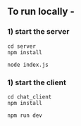 ## To run locally -

### 1) start the server

```
cd server
npm install

node index.js
```

### 1) start the client

```
cd chat_client
npm install

npm run dev
```
